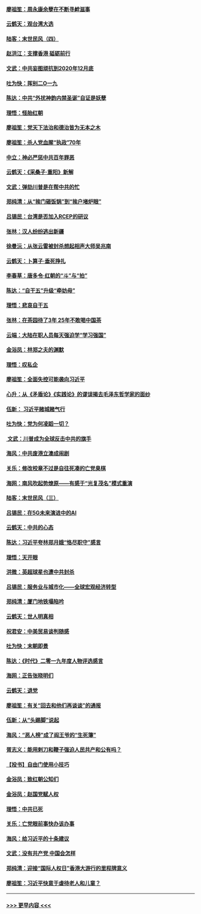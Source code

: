 #### [廖祖笙：周永康余孽在不断寻衅滋事](../pages/nsc993/n11751013.md?t=12291011) 
#### [云鹤天：观台湾大选](../pages/nsc993/n11751007.md?t=12291011) 
#### [陆客：末世民风（四）](../pages/nsc993/n11749203.md?t=12291011) 
#### [赵洪江：支撑香港 砥砺前行](../pages/nsc993/n11748482.md?t=12291011) 
#### [文武：中共妄图顽抗到2020年12月底](../pages/nsc993/n11748446.md?t=12291011) 
#### [吐为快：挥别二O一九](../pages/nsc993/n11748411.md?t=12291011) 
#### [陈达：中共“外扰神韵内禁圣诞”自证是妖孽](../pages/nsc993/n11748226.md?t=12291011) 
#### [理悟：怪胎红朝](../pages/nsc993/n11748206.md?t=12291011) 
#### [廖祖笙：党天下法治和德治皆为无本之木](../pages/nsc993/n11748135.md?t=12291011) 
#### [廖祖笙：杀人党血腥“执政”70年](../pages/nsc993/n11745144.md?t=12291011) 
#### [中立：神必严惩中共百年罪恶](../pages/nsc993/n11744970.md?t=12291011) 
#### [云鹤天：《采桑子‧重阳》新解](../pages/nsc993/n11744948.md?t=12291011) 
#### [文武：弹劾川普是在帮中共的忙](../pages/nsc993/n11744758.md?t=12291011) 
#### [郑纯清：从“挨门砸饭锅”到“挨户堵炉眼”](../pages/nsc993/n11744745.md?t=12291011) 
#### [吕锡民：台湾是否加入RCEP的研议](../pages/nsc993/n11744701.md?t=12291011) 
#### [张林：汉人纷纷逃出新疆](../pages/nsc993/n11743530.md?t=12291011) 
#### [徐曼沅：从张云雷被封杀想起相声大师吴兆南](../pages/nsc993/n11741816.md?t=12291011) 
#### [云鹤天：卜算子‧垂死挣扎](../pages/nsc993/n11739956.md?t=12291011) 
#### [李春草：唐多令‧红朝的“斗”与“拍”](../pages/nsc993/n11739830.md?t=12291011) 
#### [陈达：“自干五”升级“牵妨母”](../pages/nsc993/n11739724.md?t=12291011) 
#### [理悟：悲哀自干五](../pages/nsc993/n11739547.md?t=12291011) 
#### [张林：在茶园待了3年 25年不敢喝中国茶](../pages/nsc993/n11739240.md?t=12291011) 
#### [云端：大陆在职人员每天强迫学“学习强国”](../pages/nsc993/n11738735.md?t=12291011) 
#### [金浴凤：林郑之夫的渊默](../pages/nsc993/n11737735.md?t=12291011) 
#### [理悟：叹私企](../pages/nsc993/n11737715.md?t=12291011) 
#### [廖祖笙：全面失控可能袭向习近平](../pages/nsc993/n11737704.md?t=12291011) 
#### [心升：从《矛盾论》《实践论》的谬误揭去毛泽东哲学家的面纱](../pages/nsc993/n11736962.md?t=12291011) 
#### [伍新： 习近平赌城赌气行](../pages/nsc993/n11736929.md?t=12291011) 
#### [吐为快：党为何凌蹈一切？](../pages/nsc993/n11736915.md?t=12291011) 
#### [ 文武：川普成为全球反击中共的旗手](../pages/nsc993/n11736882.md?t=12291011) 
#### [海风：中共废港立澳成闹剧](../pages/nsc993/n11735857.md?t=12291011) 
#### [关乐：修改校章不过是自往死凑的亡党臭棋](../pages/nsc993/n11735097.md?t=12291011) 
#### [海网：南风吹起势燎原——有感于“光复茂名”模式重演](../pages/nsc993/n11732308.md?t=12291011) 
#### [陆客：末世民风（三）](../pages/nsc993/n11732211.md?t=12291011) 
#### [吕锡民：在5G未来演进中的AI](../pages/nsc993/n11730010.md?t=12291011) 
#### [云鹤天：中共的心态](../pages/nsc993/n11729906.md?t=12291011) 
#### [陈达：习近平夸林郑月娥“恪尽职守”感言](../pages/nsc993/n11729881.md?t=12291011) 
#### [理悟：天开眼](../pages/nsc993/n11729699.md?t=12291011) 
#### [洪微：英超球星也遭中共封杀](../pages/nsc993/n11727243.md?t=12291011) 
#### [吕锡民：服务业与城市化——全球宏观经济转型](../pages/nsc993/n11725845.md?t=12291011) 
#### [郑纯清：厦门地铁塌陷吟](../pages/nsc993/n11725813.md?t=12291011) 
#### [云鹤天：世人明真相](../pages/nsc993/n11725621.md?t=12291011) 
#### [祝君安：中美贸易谈判随感](../pages/nsc993/n11725609.md?t=12291011) 
#### [吐为快：末朝即景](../pages/nsc993/n11723365.md?t=12291011) 
#### [陈达：《时代》二零一九年度人物评选感言](../pages/nsc993/n11723337.md?t=12291011) 
#### [海网：正告张晓明们](../pages/nsc993/n11723228.md?t=12291011) 
#### [云鹤天：退党](../pages/nsc993/n11723056.md?t=12291011) 
#### [廖祖笙：有关“回去和他们再谈谈”的通报](../pages/nsc993/n11722442.md?t=12291011) 
#### [伍新：从“头踢脚”说起](../pages/nsc993/n11722429.md?t=12291011) 
#### [海风：“恶人榜”成了阎王爷的“生死簿”](../pages/nsc993/n11722272.md?t=12291011) 
#### [胥志义：能用剌刀和鞭子强迫人民共产和公有吗？](../pages/nsc993/n11720569.md?t=12291011) 
#### [【投书】自由门使用小技巧](../pages/nsc993/n11720180.md?t=12291011) 
#### [金浴凤：致红朝公知们](../pages/nsc993/n11720563.md?t=12291011) 
#### [金浴凤：赵国党赋人权](../pages/nsc993/n11720533.md?t=12291011) 
#### [理悟：中共已死](../pages/nsc993/n11720233.md?t=12291011) 
#### [关乐：亡党眼前事快办该办事](../pages/nsc993/n11719160.md?t=12291011) 
#### [海风：给习近平的十条建议](../pages/nsc993/n11717616.md?t=12291011) 
#### [文武：没有共产党 中国会怎样](../pages/nsc993/n11717584.md?t=12291011) 
#### [郑纯清：迎接“国际人权日”香港大游行的里程牌意义](../pages/nsc993/n11717417.md?t=12291011) 
#### [廖祖笙：习近平快意于虐待老人和儿童？](../pages/nsc993/n11715313.md?t=12291011) 

----
#### [ >>> 更早内容 <<< ](../indexes/nsc993-earlier.md)
